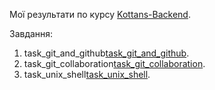 Мої результати по курсу [Kottans-Backend](https://github.com/littleproger/kottans-backend).

Завдання:

1. task_git_and_github[task_git_and_github](https://github.com/littleproger/kottans-backend/tree/master/task_git_and_github).
2. task_git_collaboration[task_git_collaboration](https://github.com/littleproger/kottans-backend/tree/master/task_git_collaboration).
3. task_unix_shell[task_unix_shell](https://github.com/littleproger/kottans-backend/tree/master/task_unix_shell).